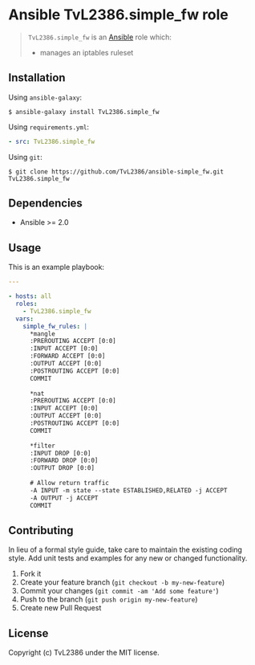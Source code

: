 # Ansible TvL2386.simple_fw role

> `TvL2386.simple_fw` is an [Ansible](http://www.ansible.com) role which:
>
> * manages an iptables ruleset

## Installation

Using `ansible-galaxy`:

```shell
$ ansible-galaxy install TvL2386.simple_fw
```

Using `requirements.yml`:

```yaml
- src: TvL2386.simple_fw
```

Using `git`:

```shell
$ git clone https://github.com/TvL2386/ansible-simple_fw.git TvL2386.simple_fw
```

## Dependencies

* Ansible >= 2.0

## Usage

This is an example playbook:

```yaml
---

- hosts: all
  roles:
    - TvL2386.simple_fw
  vars:
    simple_fw_rules: |
      *mangle
      :PREROUTING ACCEPT [0:0]
      :INPUT ACCEPT [0:0]
      :FORWARD ACCEPT [0:0]
      :OUTPUT ACCEPT [0:0]
      :POSTROUTING ACCEPT [0:0]
      COMMIT
    
      *nat
      :PREROUTING ACCEPT [0:0]
      :INPUT ACCEPT [0:0]
      :OUTPUT ACCEPT [0:0]
      :POSTROUTING ACCEPT [0:0]
      COMMIT
    
      *filter
      :INPUT DROP [0:0]
      :FORWARD DROP [0:0]
      :OUTPUT DROP [0:0]
      
      # Allow return traffic
      -A INPUT -m state --state ESTABLISHED,RELATED -j ACCEPT
      -A OUTPUT -j ACCEPT
      COMMIT

```


## Contributing
In lieu of a formal style guide, take care to maintain the existing coding style. Add unit tests and examples for any new or changed functionality.

1. Fork it
2. Create your feature branch (`git checkout -b my-new-feature`)
3. Commit your changes (`git commit -am 'Add some feature'`)
4. Push to the branch (`git push origin my-new-feature`)
5. Create new Pull Request

## License
Copyright (c) TvL2386 under the MIT license.
